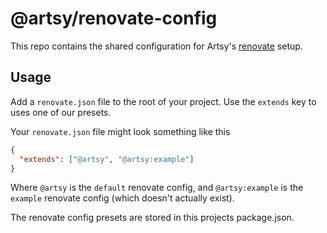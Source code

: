 # @artsy/renovate-config

This repo contains the shared configuration for Artsy's [renovate](https://renovatebot.com) setup.

## Usage

Add a `renovate.json` file to the root of your project. Use the `extends` key to uses one of our presets.

Your `renovate.json` file might look something like this

```json
{
  "extends": ["@artsy", "@artsy:example"]
}
```

Where `@artsy` is the `default` renovate config, and `@artsy:example` is the `example` renovate config (which doesn't actually exist).

The renovate config presets are stored in this projects package.json.
